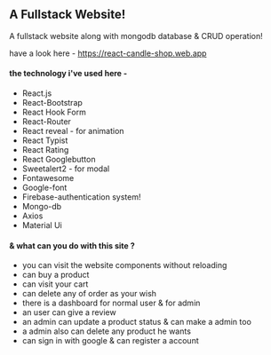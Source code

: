 ## A Fullstack Website! ##
A fullstack website along with mongodb database & CRUD operation!

have a look here - https://react-candle-shop.web.app

#### the technology i've used here - ####
* React.js
* React-Bootstrap
* React Hook Form
* React-Router
* React reveal - for animation
* React Typist
* React Rating
* React Googlebutton
* Sweetalert2 - for modal
* Fontawesome
* Google-font
* Firebase-authentication system!
* Mongo-db
* Axios
* Material Ui

#### & what can you do with this site ? ####
* you can visit the website components without reloading
* can buy a product
* can visit your cart
* can delete any of order as your wish
* there is a dashboard for normal user & for admin
* an user can give a review
* an admin can update a product status & can make a admin too
* a admin also can delete any product he wants
* can sign in with google & can register a account